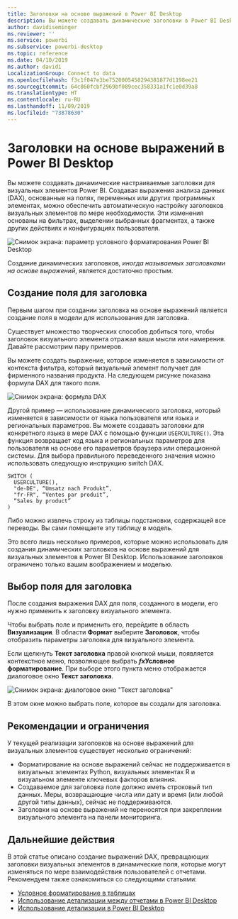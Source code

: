 ```yaml
---
title: Заголовки на основе выражений в Power BI Desktop
description: Вы можете создавать динамические заголовки в Power BI Desktop, которые изменяются в зависимости от программных выражений, с использованием условного программного форматирования
author: davidiseminger
ms.reviewer: ''
ms.service: powerbi
ms.subservice: powerbi-desktop
ms.topic: reference
ms.date: 04/10/2019
ms.author: davidi
LocalizationGroup: Connect to data
ms.openlocfilehash: f3c1f047e3be7520005458294381877d1198ee21
ms.sourcegitcommit: 64c860fcbf2969bf089cec358331a1fc1e0d39a8
ms.translationtype: HT
ms.contentlocale: ru-RU
ms.lasthandoff: 11/09/2019
ms.locfileid: "73878630"
---
```

# <a name="expression-based-titles-in-power-bi-desktop"></a>Заголовки на основе выражений в Power BI Desktop

Вы можете создавать динамические настраиваемые заголовки для визуальных элементов Power BI. Создавая выражения анализа данных (DAX), основанные на полях, переменных или других программных элементах, можно обеспечить автоматическую настройку заголовков визуальных элементов по мере необходимости. Эти изменения основаны на фильтрах, выделении выбранных фрагментах, а также других действиях и конфигурациях пользователя.

![Снимок экрана: параметр условного форматирования Power BI Desktop](media/desktop-conditional-formatting-visual-titles/expression-based-title-01.png)

Создание динамических заголовков, *иногда называемых заголовками на основе выражений*, является достаточно простым. 

## <a name="create-a-field-for-your-title"></a>Создание поля для заголовка

Первым шагом при создании заголовка на основе выражений является создание поля в модели для использования для заголовка. 

Существует множество творческих способов добиться того, чтобы заголовок визуального элемента отражал ваши мысли или намерения. Давайте рассмотрим пару примеров.

Вы можете создать выражение, которое изменяется в зависимости от контекста фильтра, который визуальный элемент получает для фирменного названия продукта. На следующем рисунке показана формула DAX для такого поля.

![Снимок экрана: формула DAX](media/desktop-conditional-formatting-visual-titles/expression-based-title-02.png)

Другой пример — использование динамического заголовка, который изменяется в зависимости от языка пользователя или языка и региональных параметров. Вы можете создавать заголовки для конкретного языка в мере DAX с помощью функции `USERCULTURE()`. Эта функция возвращает код языка и региональных параметров для пользователя на основе его параметров браузера или операционной системы. Для выбора правильного переведенного значения можно использовать следующую инструкцию switch DAX. 

```
SWITCH (
  USERCULTURE(),
  "de-DE", “Umsatz nach Produkt”,
  "fr-FR", “Ventes par produit”,
  “Sales by product”
)
```

Либо можно извлечь строку из таблицы подстановки, содержащей все переводы. Вы сами помещаете эту таблицу в модель. 

Это всего лишь несколько примеров, которые можно использовать для создания динамических заголовков на основе выражений для визуальных элементов в Power BI Desktop. Использование заголовков ограничено только вашим воображением и моделью.


## <a name="select-your-field-for-your-title"></a>Выбор поля для заголовка

После создания выражения DAX для поля, созданного в модели, его нужно применить к заголовку визуального элемента.

Чтобы выбрать поле и применить его, перейдите в область **Визуализации**. В области **Формат** выберите **Заголовок**, чтобы отобразить параметры заголовка для визуального элемента. 

Если щелкнуть **Текст заголовка** правой кнопкой мыши, появляется контекстное меню, позволяющее выбрать **<em>fx</em>Условное форматирование**. При выборе этого пункта меню отображается диалоговое окно **Текст заголовка**. 

![Снимок экрана: диалоговое окно "Текст заголовка"](media/desktop-conditional-formatting-visual-titles/expression-based-title-02b.png)

В этом окне можно выбрать поле, которое вы создали для заголовка.

## <a name="limitations-and-considerations"></a>Рекомендации и ограничения

У текущей реализации заголовков на основе выражений для визуальных элементов существует несколько ограничений:

* Форматирование на основе выражений сейчас не поддерживается в визуальных элементах Python, визуальных элементах R и визуальном элементе ключевых факторов влияния.
* Создаваемое для заголовка поле должно иметь строковый тип данных. Меры, возвращающие числа или дату и время (или любой другой типы данных), сейчас не поддерживаются.
* Заголовки на основе выражений не переносятся при закреплении визуального элемента на панели мониторинга.

## <a name="next-steps"></a>Дальнейшие действия

В этой статье описано создание выражений DAX, превращающих заголовки визуальных элементов в динамические поля, которые могут изменяться по мере взаимодействия пользователей с отчетами. Рекомендуем также ознакомиться со следующими статьями:

* [Условное форматирование в таблицах](desktop-conditional-table-formatting.md)
* [Использование детализации между отчетами в Power BI Desktop](desktop-cross-report-drill-through.md)
* [Использование детализации в Power BI Desktop](desktop-drillthrough.md)
